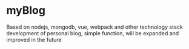 # myBlog
Based on nodejs, mongodb, vue, webpack and other technology stack development of personal blog, simple function, will be expanded and improved in the future
